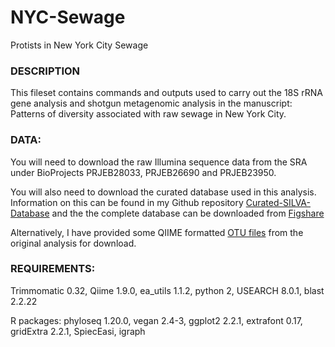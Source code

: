# NYC-Sewage
Protists in New York City Sewage


### DESCRIPTION

This fileset contains commands and outputs used to carry out the 18S rRNA gene analysis and shotgun metagenomic analysis in the manuscript: Patterns of diversity associated with raw sewage in New York City.


### DATA:

You will need to download the raw Illumina sequence data from the SRA under BioProjects PRJEB28033, PRJEB26690 and PRJEB23950.

You will also need to download the curated database used in this analysis.
Information on this can be found in my Github repository [Curated-SILVA-Database][github_database] and the the complete database can be downloaded from [Figshare][Database]

Alternatively, I have provided some QIIME formatted [OTU files](/Data) from the original analysis for download.


### REQUIREMENTS:

Trimmomatic 0.32, Qiime 1.9.0, ea_utils 1.1.2, python 2, USEARCH 8.0.1, blast 2.2.22

R packages: phyloseq 1.20.0, vegan 2.4-3, ggplot2 2.2.1, extrafont 0.17, gridExtra 2.2.1, SpiecEasi, igraph


[github_database]: https://github.com/jmmaritz/Curated-SILVA-Database
[Database]: https://doi.org/10.6084/m9.figshare.3114850.v1
